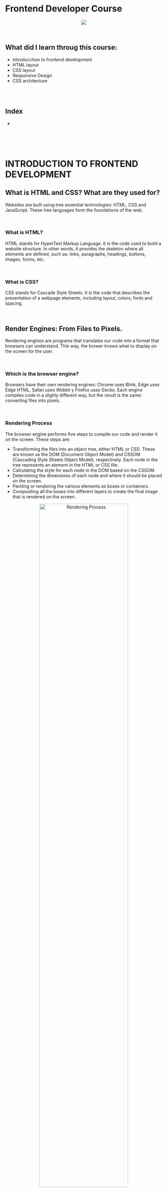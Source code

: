 # Frontend Developer Course

<p align="center">
  <img src="https://img.shields.io/badge/Curso%20-Finalizado-brightgreen"/>
</p>

<br>

## What did I learn throug this course:
  - Introducction to frontend development
  - HTML layout
  - CSS layout
  - Responsive Design
  - CSS architecture

<br>
<br>

## Index
  - [](#objetivos)


<br>
<br>
<br>

# INTRODUCTION TO FRONTEND DEVELOPMENT
## What is HTML and CSS? What are they used for?

Websites are built using tree essential technologies: HTML, CSS and JavaScript. These tree languages form the foundations of the web.

<br>

### What is HTML?

HTML stands for HyperText Markup Language. It is the code used to build a website structure. In other words, it provides the skeleton where all elements are defined, such as: links, paragraphs, headings, buttons, images, forms, etc.

<br>

### What is CSS?

CSS stands for Cascade Style Sheets. It is the code that describes the presentation of a webpage elements, including layout, colors, fonts and spacing.

<br>

## Render Engines: From Files to Pixels.

Rendering engines are programs that translates our code into a format that browsers can understand. This way, the brower knows what to display on the screen for the user.

<br>

### Which is the browser engine?

Browsers have their own rendering engines: Chrome uses Blink, Edge uses Edge HTML, Safari uses Webkit y Firefox uses Gecko. Each engine compiles code in a slighly different way, but the result is the same: converting files into pixels.

<br>

### Rendering Process

The browser engine performs five steps to compile our code and render it on the screen. These steps are:

  - Transforming the files into an object tree, either HTML or CSS. These are known as the DOM (Document Object Model) and CSSOM (Cascading Style Sheets Object Model), respectively. Each node in the tree represents an element in the HTML or CSS file.
  - Calculating the style for each node in the DOM based on the CSSOM.
  - Determining the dimensions of each node and where it should be placed on the screen.
  - Painting or rendering the various elements as boxes or containers.
  - Compositing all the boxes into different layers to create the final image that is rendered on the screen.

<p align="center">
  <img src="https://github.com/juancumbeq/platzi-frontend-developer/blob/main/readme_images/rendering-procress.png?raw=true" width= "75%" alt="Rendering Process">
</p>

<br>
<br>
<br>

# HTML LAYOUT
## HTML Document Anatomy and its Elements

Before we start writing HTML code, we should understand the structure of a document and its elements

<br>


### What are HTML elements?

Elements are the individual parts that make up an HTML file. Their structure contains:
  - Tags: There are an HTML element. Tags are divided into opening tags, represented by ```<tag>```, and closing tags, represented by ```</tag>```
  - Content: This is the text or other elements enclosed by the tag. This value is optional in some cases.

<br>

<p align="center">
  <img src="https://github.com/juancumbeq/platzi-frontend-developer/blob/main/readme_images/cheasheet-tags.png?raw=true" width= "99%" alt="Cheatsheet tags">
</p>

<br>

### What are the HTML attributes?

HTML attributes are propeties within the opening tags that control the behavior of the element. Their value is enclosed in quotation marks.

<br>

### What are empty elements?

Empty elements are those that are represented only by an opnening tag. For example, the image tag: ```<img ...>```.

<br>

### What are element nesting?

HTML element nesting involves wrapping several tags within other tags.

Think of each HTML element as a box where you can place other elements or additional boxes. These boxes will vary in size and can be positioned next to one another.

Tags that wrap other tags are called "parent" elements. For example, ```<section>``` is the parent of ```<h1>```, ```<p>```, and ```<ul>```, while ```<ul>``` is the parent of three ``<li>`` tags.

Tags that are contained within other tags are called "child" elements. For example, ``<h1>``, ``<p>``, and ``<ul>`` are children of ``<section>``, while ``<li>`` tags are children of ``<ul>``.

<br>

### Basic structure of an HTML document

The basic structure of an HTML document consists of the following key tags:

  - **Doctype tag**: The ```<!DOCTYPE html>``` tag specifies that the file is handled with HTML5.

  - **html tag**: The ```<html>``` tag defines the root element of an HTML document. All other elements must be contained within this root element. The language of the web page is specified using the **lang** attribute in this tag.

  - **head tag**: The ```<head>``` tag defines meta-information, which is not actual content on the web page. This includes links to CSS and JavaScript files, the title, and the favicon that appears in the browser tab. This is crucial for search engines like Google.

  - **body tag**: The ```<body>``` tag defines the content of the web page. It must be a direct child of ```<html>``` and the parent of all HTML tags except those used for meta-information.

<br>

Example:
```
<!DOCTYPE html>
<html lang="en">

<head>
  <meta charset="UTF-8">
  <title>Desafío HTML</title>
</head>

<body>
    <h1>Anatomía de un documento HTML y sus elementos</h1>
    <p>Soy un párrafo</p>
    <ul>
      <li>Soy un elemento</li>
      <li>Soy otro elemento</li>
      <li>Mi padre es "ul"</li>
    </ul>
</body>

</html>

```

<br>

### HTML comments

HTML comments are used to annotate something that will be ignored during rendering. To add an HTML comment, it is wrapped between ```<!-- and -->```, regardless of the number of lines.

<br>
<br>

## What is semantic HTML?

Semantic HTML means that each element has its own tag that accurately defines its purpose, avoiding the use of overly general tags like ```<div>``` or ```<span>```.

<p align="center">
  <img src="https://github.com/juancumbeq/platzi-frontend-developer/blob/main/readme_images/semantic-schema.png?raw=true" width= "75%" alt="Semantic Schema">
</p>

<br>

### The Problem with the div Tag
The *div* tag defines a generic block of content that lacks semantic value. It's used for design elements like containers.

<br>

### Which Tags Are Semantic?
Semantic tags to define a web page's interface include:

  - ```<header>```: Defines the page's header (not to be confused with ```<head>```).
  - ```<nav>```: Defines a navigation bar with links.
  - ```<section>```: Defines a section of the page.
  - ```<footer>```: Defines a footer for a page or section.
  - ```<article>```: Defines an article, which can have its own header, navigation, section, or footer.
  
Now that you know about semantic tags, try to avoid overusing ```<div>```.

<br>

Example:
```
<!DOCTYPE html>
<html lang="en">

<head>
  <meta charset="UTF-8">
  <title>Desafío HTML</title>
</head>

<body>
  <header>
    Soy el encabezado
  </header>
  <nav>
    <ul>
      <li>Soy un enlace</li>
      <li>Soy un enlace</li>
      <li>Soy un enlace</li>
    </ul>
  </nav>
  <article>
    Soy un artículo
  </article>
  <section>
    Soy una sección
  </section>

  <footer>Soy el pie de página</footer>
</body>

</html>
```


<br>

### Advantages of Using Semantic HTML
The benefits of using semantic HTML include:

  - Helps make your site more accessible
  - Improves your SEO (Search Engine Optimization)
  - Leads to clearer, more readable, and maintainable code
  - Helps search engines (like Google) find your page
  - [Go deep into the advantages here](https://www.espai.es/blog/2018/01/que-es-el-html-semantico/)

<br>
<br>

## Most used HTML tags

<p align="center">
  <img src="https://github.com/juancumbeq/platzi-frontend-developer/blob/main/readme_images/most-used-tags.png?raw=true" width= "75%" alt="Most used tags">
</p>

Check the links below to see more information about the most used HTML tags:

  - [htmlreference.io](https://htmlreference.io/)
  - [etiquetas html qué debes conocer](https://platzi.com/blog/etiquetas-html-debes-conocer/)

<br>

Example:
```
<!DOCTYPE html>
<html lang="en">
<head>
  <meta charset="UTF-8">
  <meta http-equiv="X-UA-Compatible" content="IE=edge">
  <meta name="viewport" content="width=device-width, initial-scale=1.0">
  <title>Document</title>
</head>
<body>
  <nav>
    <ul>
      <li>about us</li>
      <li>contact us</li>
    </ul>
  </nav>
  <section>
    <div>
      <img src="https://images.pexels.com/photos/1741205/pexels-photo-1741205.jpeg?auto=compress&cs=tinysrgb&h=650&w=940" alt="cat">
    </div>
    <div>
      <h1>Cats</h1>
      <p>Cats are awesome</p>
    </div>
  </section>
  <form action="">
    <label for="name">Name</label>
    <input type="text" id="name">
  </form>
  <a href="https://platzi.com/home">Go to Platzi</a>
</body>
</html>
```


<br>
<br>
<br>

# CSS LAYOUT

<br>
<br>
<br>

# RESPONSIVE DESIGN

<br>
<br>
<br>

# CSS ARCHITECTURE

<br>
<br>
<br>

# NEXT STEPS